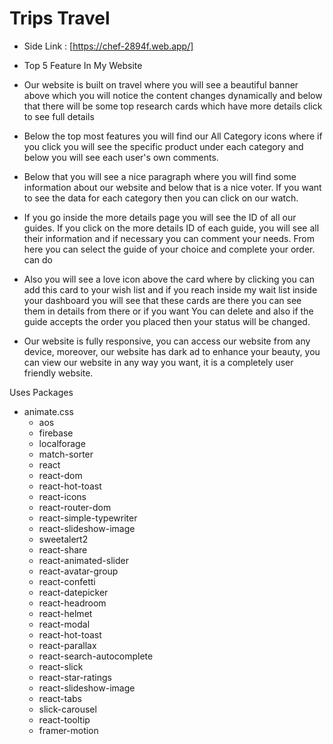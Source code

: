 # Trips Travel

- Side Link : [https://chef-2894f.web.app/]

- Top 5 Feature In My Website

- Our website is built on travel where you will see a beautiful banner above which you will notice the content changes dynamically and below that there will be some top research cards which have more details click to see full details

- Below the top most features you will find our All Category icons where if you click you will see the specific product under each category and below you will see each user's own comments.

- Below that you will see a nice paragraph where you will find some information about our website and below that is a nice voter. If you want to see the data for each category then you can click on our watch.

- If you go inside the more details page you will see the ID of all our guides. If you click on the more details ID of each guide, you will see all their information and if necessary you can comment your needs. From here you can select the guide of your choice and complete your order. can do

- Also you will see a love icon above the card where by clicking you can add this card to your wish list and if you reach inside my wait list inside your dashboard you will see that these cards are there you can see them in details from there or if you want You can delete and also if the guide accepts the order you placed then your status will be changed.

- Our website is fully responsive, you can access our website from any device, moreover, our website has dark ad to enhance your beauty, you can view our website in any way you want, it is a completely user friendly website.


Uses Packages
- animate.css
    - aos
    - firebase
    - localforage
    - match-sorter
    - react
    - react-dom
    - react-hot-toast
    - react-icons
    - react-router-dom
    - react-simple-typewriter
    - react-slideshow-image
    - sweetalert2
    - react-share
    - react-animated-slider
    - react-avatar-group
    - react-confetti
    - react-datepicker
    - react-headroom
    - react-helmet
    - react-modal
    - react-hot-toast
    - react-parallax
    - react-search-autocomplete
    - react-slick
    - react-star-ratings
    - react-slideshow-image
    - react-tabs
    - slick-carousel
    - react-tooltip
    - framer-motion


